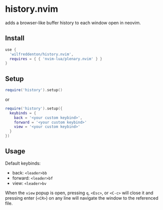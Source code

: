 # history.nvim

adds a browser-like buffer history to each window open in neovim.

## Install

```lua
use {
  'wilfreddenton/history.nvim',
  requires = { { 'nvim-lua/plenary.nvim' } }
}
```

## Setup

```lua
require('history').setup()
```

or 

```lua
require('history').setup({
  keybinds = {
    back = '<your custom keybind>',
    forward = '<your custom keybind>'
    view = '<your custom keybind>'
  }
})
```

## Usage

Default keybinds:

- back: `<leader>bb`
- forward: `<leader>bf`
- view: `<leader>bv`

When the `view` popup is open, pressing `q`, `<Esc>`, or `<C-c>` will close it and
pressing enter (`<CR>`) on any line will navigate the window to the referenced file.
